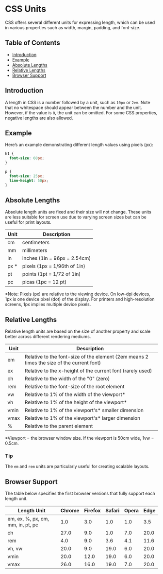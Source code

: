 # CSS Units
CSS offers several different units for expressing length, which can be used in various properties such as width, margin, padding, and font-size.
## Table of Contents
- [Introduction](#introduction)
- [Example](#example)
- [Absolute Lengths](#absolute-lengths)
- [Relative Lengths](#relative-lengths)
- [Browser Support](#browser-support)
## Introduction
A length in CSS is a number followed by a unit, such as `10px` or `2em`. Note that no whitespace should appear between the number and the unit. However, if the value is `0`, the unit can be omitted. For some CSS properties, negative lengths are also allowed.
## Example
Here’s an example demonstrating different length values using pixels (px):
```css
h1 {
  font-size: 60px;
}

p {
  font-size: 25px;
  line-height: 50px;
}
```

## Absolute Lengths
Absolute length units are fixed and their size will not change. These units are less suitable for screen use due to varying screen sizes but can be useful for print layouts.

| Unit | Description |
|------|-------------|
| cm   | centimeters |
| mm   | millimeters |
| in   | inches (1in = 96px = 2.54cm) |
| px * | pixels (1px = 1/96th of 1in) |
| pt   | points (1pt = 1/72 of 1in) |
| pc   | picas (1pc = 12 pt) |

*Note: Pixels (px) are relative to the viewing device. On low-dpi devices, 1px is one device pixel (dot) of the display. For printers and high-resolution screens, 1px implies multiple device pixels.

## Relative Lengths
Relative length units are based on the size of another property and scale better across different rendering mediums.

| Unit | Description |
|------|-------------|
| em   | Relative to the font-size of the element (2em means 2 times the size of the current font) |
| ex   | Relative to the x-height of the current font (rarely used) |
| ch   | Relative to the width of the "0" (zero) |
| rem  | Relative to the font-size of the root element |
| vw   | Relative to 1% of the width of the viewport* |
| vh   | Relative to 1% of the height of the viewport* |
| vmin | Relative to 1% of the viewport's* smaller dimension |
| vmax | Relative to 1% of the viewport's* larger dimension |
| %    | Relative to the parent element |

*Viewport = the browser window size. If the viewport is 50cm wide, 1vw = 0.5cm.

### Tip
The `em` and `rem` units are particularly useful for creating scalable layouts.

## Browser Support
The table below specifies the first browser versions that fully support each length unit.

| Length Unit | Chrome | Firefox | Safari | Opera | Edge |
|-------------|--------|---------|--------|-------|------|
| em, ex, %, px, cm, mm, in, pt, pc | 1.0 | 3.0 | 1.0 | 1.0 | 3.5 |
| ch | 27.0 | 9.0 | 1.0 | 7.0 | 20.0 |
| rem | 4.0 | 9.0 | 3.6 | 4.1 | 11.6 |
| vh, vw | 20.0 | 9.0 | 19.0 | 6.0 | 20.0 |
| vmin | 20.0 | 12.0 | 19.0 | 6.0 | 20.0 |
| vmax | 26.0 | 16.0 | 19.0 | 7.0 | 20.0 |
